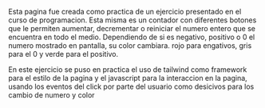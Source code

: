 Esta pagina fue creada como practica de un ejercicio presentado en el curso de programacion.
Esta misma es un contador con diferentes botones que le permiten aumentar, decrementar o reiniciar el numero entero que se encuentra en todo el medio.
Dependiendo de si es negativo, positivo o 0 el numero mostrado en pantalla, su color cambiara.
rojo para engativos, gris para el 0 y verde para el positivo.

En este ejercicio se puso en practica el uso de tailwind como framework para el estilo de la pagina y el javascript para la interaccion en la pagina,
usando los eventos del click por parte del usuario como desicivos para los cambio de numero y color
